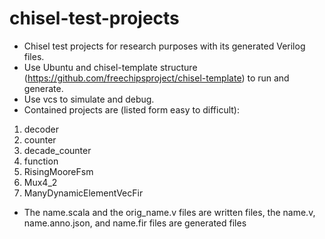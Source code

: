 # chisel-test-projects
- Chisel test projects for research purposes with its generated Verilog files.  
- Use Ubuntu and chisel-template structure (https://github.com/freechipsproject/chisel-template) to run and generate.
- Use vcs to simulate and debug.
- Contained projects are (listed form easy to difficult):
1. decoder
2. counter
3. decade_counter
4. function
5. RisingMooreFsm
6. Mux4_2
7. ManyDynamicElementVecFir
- The name.scala and the orig_name.v files are written files, the name.v, name.anno.json, and name.fir files are generated files
